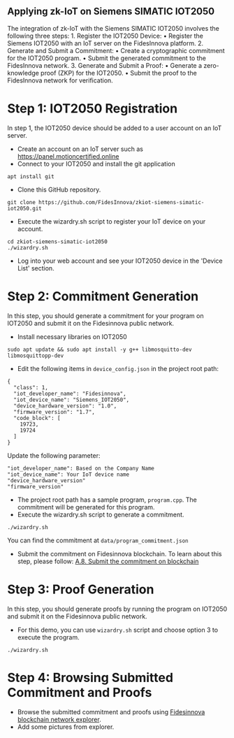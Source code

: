 ## Applying zk-IoT on Siemens SIMATIC IOT2050

The integration of zk-IoT with the Siemens SIMATIC IOT2050 involves the following three steps:
	1.	Register the IOT2050 Device:
	•	Register the Siemens IOT2050 with an IoT server on the FidesInnova platform.
	2.	Generate and Submit a Commitment:
	•	Create a cryptographic commitment for the IOT2050 program.
	•	Submit the generated commitment to the FidesInnova network.
	3.	Generate and Submit a Proof:
	•	Generate a zero-knowledge proof (ZKP) for the IOT2050.
	•	Submit the proof to the FidesInnova network for verification.

# Step 1: IOT2050 Registration
In step 1, the IOT2050 device should be added to a user account on an IoT server. 
- Create an account on an IoT server such as https://panel.motioncertified.online
- Connect to your IOT2050 and install the git application
```
apt install git
```
- Clone this GitHub repository.
```
git clone https://github.com/FidesInnova/zkiot-siemens-simatic-iot2050.git
```
- Execute the wizardry.sh script to register your IoT device on your account.
```
cd zkiot-siemens-simatic-iot2050
./wizardry.sh
```
- Log into your web account and see your IOT2050 device in the 'Device List' section.

# Step 2: Commitment Generation
In this step, you should generate a commitment for your program on IOT2050 and submit it on the Fidesinnova public network.

- Install necessary libraries on IOT2050
```
sudo apt update && sudo apt install -y g++ libmosquitto-dev libmosquittopp-dev
```
- Edit the following items in `device_config.json` in the project root path:
```
{
  "class": 1,
  "iot_developer_name": "Fidesinnova",
  "iot_device_name": "Siemens_IOT2050",
  "device_hardware_version": "1.0",
  "firmware_version": "1.7",
  "code_block": [
    19723,
    19724
  ]
}
```
Update the following parameter:
```
"iot_developer_name": Based on the Company Name
"iot_device_name": Your IoT device name
"device_hardware_version"
"firmware_version"
```

- The project root path has a sample program, `program.cpp`. The commitment will be generated for this program.
- Execute the wizardry.sh script to generate a commitment.
```
./wizardry.sh
```
You can find the commitment at `data/program_commitment.json`
- Submit the commitment on Fidesinnova blockchain. To learn about this step, please follow: [A.8. Submit the commitment on blockchain](https://github.com/FidesInnova/zkiot-usage/blob/main/README_Program.md#a8-submit-the-commitment-on-blockchain)
  
# Step 3: Proof Generation
In this step, you should generate proofs by running the program on IOT2050 and submit it on the Fidesinnova public network.
- For this demo, you can use `wizardry.sh` script and choose option 3 to execute the program.
```
./wizardry.sh
```

# Step 4: Browsing Submitted Commitment and Proofs
- Browse the submitted commitment and proofs using [Fidesinnova blockchain network explorer](https://explorer.fidesinnova.io).
- Add some pictures from explorer. 

  
